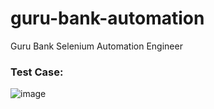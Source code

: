 # guru-bank-automation
Guru Bank Selenium Automation Engineer

### Test Case:

![image](https://user-images.githubusercontent.com/32901911/131938770-140b1fc0-216d-420d-8288-b4c3b109951f.png)



